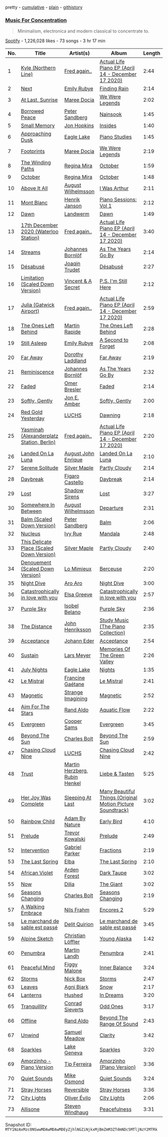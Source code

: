 pretty - [cumulative](/playlists/cumulative/37i9dQZF1DX3PFzdbtx1Us.md) - [plain](/playlists/plain/37i9dQZF1DX3PFzdbtx1Us) - [githistory](https://github.githistory.xyz/mackorone/spotify-playlist-archive/blob/main/playlists/plain/37i9dQZF1DX3PFzdbtx1Us)

### [Music For Concentration](https://open.spotify.com/playlist/37i9dQZF1DX3PFzdbtx1Us)

> Minimalism, electronica and modern classical to concentrate to.

[Spotify](https://open.spotify.com/user/spotify) - 1,226,028 likes - 73 songs - 3 hr 17 min

| No. | Title | Artist(s) | Album | Length |
|---|---|---|---|---|
| 1 | [Kyle \(Northern Line\)](https://open.spotify.com/track/2rHefyfbrhfXVaquedNvnR) | [Fred again..](https://open.spotify.com/artist/4oLeXFyACqeem2VImYeBFe) | [Actual Life Piano EP \(April 14 \- December 17 2020\)](https://open.spotify.com/album/77cR5kSztr2fcYtr0vsyes) | 2:44 |
| 2 | [Next](https://open.spotify.com/track/3pnaiuAfeBJkcwYaEXkGGx) | [Emily Rubye](https://open.spotify.com/artist/1ra1CeoAhMOYZunkNRDvwp) | [Finding Rain](https://open.spotify.com/album/1ESiDXqip3u0Kfvc0ZXXFq) | 2:14 |
| 3 | [At Last, Sunrise](https://open.spotify.com/track/04yKORm7EBZbrdzjf9jD3X) | [Maree Docia](https://open.spotify.com/artist/2UjQMEOzrwt2v4L3dNrcqe) | [We Were Legends](https://open.spotify.com/album/07uVGssx4qgJDsJAgepdsO) | 2:02 |
| 4 | [Borrowed Peace](https://open.spotify.com/track/7CBRVxkndOKeWUEfRclXNK) | [Peter Sandberg](https://open.spotify.com/artist/3LtlJprzuq0Ii8p8YFZXai) | [Nainsook](https://open.spotify.com/album/22327BzhUptdLP59olNlXK) | 1:45 |
| 5 | [Small Memory](https://open.spotify.com/track/78kPi2sLwSmILgJXz7wQxg) | [Jon Hopkins](https://open.spotify.com/artist/7yxi31szvlbwvKq9dYOmFI) | [Insides](https://open.spotify.com/album/124tr6mYSuv4yCQUKfyKTF) | 1:40 |
| 6 | [Approaching Dusk](https://open.spotify.com/track/6vwuSjfe1UjY6fn43HZ4CK) | [Eagle Lake](https://open.spotify.com/artist/4vOO570FcsEOodJuMh98EP) | [Piano Studies](https://open.spotify.com/album/26pIGdUcRbCfXQ2GcuvvQA) | 1:45 |
| 7 | [Footprints](https://open.spotify.com/track/3dxvqhGVXEkzBkLUapY1eW) | [Maree Docia](https://open.spotify.com/artist/2UjQMEOzrwt2v4L3dNrcqe) | [We Were Legends](https://open.spotify.com/album/07uVGssx4qgJDsJAgepdsO) | 2:19 |
| 8 | [The Winding Paths](https://open.spotify.com/track/5VceRZmSDeW6y7ipxiwOvK) | [Regina Mira](https://open.spotify.com/artist/5TxyXnLkmonAVNpdgJ7z4C) | [October](https://open.spotify.com/album/3csL43PsskrOpVuXSRTw91) | 1:59 |
| 9 | [October](https://open.spotify.com/track/7x8ILiGyZAFW3F0rPUPYxm) | [Regina Mira](https://open.spotify.com/artist/5TxyXnLkmonAVNpdgJ7z4C) | [October](https://open.spotify.com/album/3csL43PsskrOpVuXSRTw91) | 1:48 |
| 10 | [Above It All](https://open.spotify.com/track/4BPjphA5WmmKaJk66jF3oB) | [August Wilhelmsson](https://open.spotify.com/artist/34hmgPKKRJX6fvkosRxDO7) | [I Was Arthur](https://open.spotify.com/album/414Z4UXOjGS0AdGEbPeJQw) | 2:11 |
| 11 | [Mont Blanc](https://open.spotify.com/track/7v9FUpTcXP57BJTvC7r8GO) | [Henrik Janson](https://open.spotify.com/artist/5kIhxGyX6VtcsLk88dwYED) | [Piano Sessions: Vol 1](https://open.spotify.com/album/7vVkhgIpT4dUOH0eTviZow) | 2:12 |
| 12 | [Dawn](https://open.spotify.com/track/1E0RGmeX5QjPeWTdd99mAh) | [Landwerm](https://open.spotify.com/artist/2YDG8LcPW20IKhL1GgQmDJ) | [Dawn](https://open.spotify.com/album/3j4pp3rJJGI43C1SbK0wnR) | 1:49 |
| 13 | [17th December 2020 \(Waterloo Station\)](https://open.spotify.com/track/705EXk9IA9duuFiQ7ZugNP) | [Fred again..](https://open.spotify.com/artist/4oLeXFyACqeem2VImYeBFe) | [Actual Life Piano EP \(April 14 \- December 17 2020\)](https://open.spotify.com/album/77cR5kSztr2fcYtr0vsyes) | 3:40 |
| 14 | [Streams](https://open.spotify.com/track/16oJbTzbcxatoOxZdteo3w) | [Johannes Bornlöf](https://open.spotify.com/artist/1yLIaxyVkZnLMXhfRSYEjV) | [As The Years Go By](https://open.spotify.com/album/5aeUh8jEe9W9IUQJU0Q3Bd) | 2:14 |
| 15 | [Désabusé](https://open.spotify.com/track/4WxzfHy7cuUv7OdWIU8jNW) | [Joaqin Trudet](https://open.spotify.com/artist/6aXDdfmi7bAsaETdNBXQye) | [Désabusé](https://open.spotify.com/album/1y1tsLbqR0LfdOw5R11Y9R) | 2:27 |
| 16 | [Limitation \(Scaled Down Version\)](https://open.spotify.com/track/4ZTvGA5KudTVKbhmaH3CLb) | [Vincent & A Secret](https://open.spotify.com/artist/56GQPPkhPG3G9LgFEo7Ae6) | [P.S\. I'm Still Here](https://open.spotify.com/album/3c1UFkkA7goX16ZYoHawV1) | 2:12 |
| 17 | [Julia \(Gatwick Airport\)](https://open.spotify.com/track/5JgV5PLrfGUOE0fEhR6wiW) | [Fred again..](https://open.spotify.com/artist/4oLeXFyACqeem2VImYeBFe) | [Actual Life Piano EP \(April 14 \- December 17 2020\)](https://open.spotify.com/album/77cR5kSztr2fcYtr0vsyes) | 2:59 |
| 18 | [The Ones Left Behind](https://open.spotify.com/track/1pfOyfuKafxJXajfsnU731) | [Martin Rapide](https://open.spotify.com/artist/0rsshRiKbaGqpYNI0jYNIX) | [The Ones Left Behind](https://open.spotify.com/album/6j0thUmUXxZmX8XFhFuudh) | 2:28 |
| 19 | [Still Asleep](https://open.spotify.com/track/7iDgSWnBmHuTY34utvzO1B) | [Emily Rubye](https://open.spotify.com/artist/1ra1CeoAhMOYZunkNRDvwp) | [A Second to Forget](https://open.spotify.com/album/61awMZmOvF8IKVIlSSFA4V) | 2:08 |
| 20 | [Far Away](https://open.spotify.com/track/0QijsaMELH5n5T012X6LYb) | [Dorothy Laddland](https://open.spotify.com/artist/4faFJj7Vro57tVaN6Q8p3I) | [Far Away](https://open.spotify.com/album/6CIVgXy2Ovk4leXt0tH24S) | 2:19 |
| 21 | [Reminiscence](https://open.spotify.com/track/4JX3QGip45EV6Ne0uvV9NK) | [Johannes Bornlöf](https://open.spotify.com/artist/1yLIaxyVkZnLMXhfRSYEjV) | [As The Years Go By](https://open.spotify.com/album/5aeUh8jEe9W9IUQJU0Q3Bd) | 2:32 |
| 22 | [Faded](https://open.spotify.com/track/6iPhqRUT1a2JZBzhmHgsuF) | [Omer Bresler](https://open.spotify.com/artist/2VoJu7BIqt6HQDqtyn9yH3) | [Faded](https://open.spotify.com/album/06YRw6CmqnL3I13TK48OnB) | 2:14 |
| 23 | [Softly, Gently](https://open.spotify.com/track/0wmmFkwOtzaanH4T5vMMLz) | [Jon E\. Amber](https://open.spotify.com/artist/0UW01dCiAd1W6RkX7yWSbb) | [Softly, Gently](https://open.spotify.com/album/5el3jiphgAIadKL7FcB09G) | 2:00 |
| 24 | [Red Gold Yesterday](https://open.spotify.com/track/5q4HX5dFrepBt1T4Kjuw6p) | [LUCHS](https://open.spotify.com/artist/5YNgVaI5vgMjBLel7QShBe) | [Dawning](https://open.spotify.com/album/3xdGge4Qff3JuWeGpIElmZ) | 2:18 |
| 25 | [Yasminah \(Alexanderplatz Station, Berlin\)](https://open.spotify.com/track/6RBURrAX0XCPUwSwTAEbTU) | [Fred again..](https://open.spotify.com/artist/4oLeXFyACqeem2VImYeBFe) | [Actual Life Piano EP \(April 14 \- December 17 2020\)](https://open.spotify.com/album/77cR5kSztr2fcYtr0vsyes) | 2:20 |
| 26 | [Landed On La Luna](https://open.spotify.com/track/6aF7MKsIbYTQyRq4ep2l7b) | [August John Enrique](https://open.spotify.com/artist/5rsVIHiSBLvTNFNWOKF68j) | [Landed On La Luna](https://open.spotify.com/album/7IRitlnbgZPo1zAmYeYh1V) | 2:10 |
| 27 | [Serene Solitude](https://open.spotify.com/track/4HPckcgSQmxwMcAFOsJmGY) | [Silver Maple](https://open.spotify.com/artist/5aL7sOIxn0GV0JoFGdONT6) | [Partly Cloudy](https://open.spotify.com/album/7xQ1rPbeUkKIDufhz2JY1B) | 2:14 |
| 28 | [Daybreak](https://open.spotify.com/track/4LIMo4IqvNMCtYsCE8Pewg) | [Figaro Castello](https://open.spotify.com/artist/5Ry3FXe5PMGIUxcADr3a4n) | [Daybreak](https://open.spotify.com/album/59WE3TAONWNejSOH1LEBFW) | 2:14 |
| 29 | [Lost](https://open.spotify.com/track/1zBxAPqR7cAZyRo2XBQFrU) | [Shadow Sirens](https://open.spotify.com/artist/4YSBO6rsLGDqogalXAYJFA) | [Lost](https://open.spotify.com/album/7xHVlsqzstKTkgVrbpgMPH) | 3:27 |
| 30 | [Somewhere In Between](https://open.spotify.com/track/5kHMqwwwlHCdt24t2e7pEq) | [August Wilhelmsson](https://open.spotify.com/artist/34hmgPKKRJX6fvkosRxDO7) | [Departure](https://open.spotify.com/album/45vmEN7UhIUPAYAXoPJzlW) | 2:31 |
| 31 | [Balm \(Scaled Down Version\)](https://open.spotify.com/track/6kvjFChxzePaNR3WOr5krg) | [Peter Sandberg](https://open.spotify.com/artist/3LtlJprzuq0Ii8p8YFZXai) | [Balm](https://open.spotify.com/album/7HYUrYCfTTILVubFZtXFUf) | 2:06 |
| 32 | [Nucleus](https://open.spotify.com/track/10VDlhdsvk4DH3jdbGKhwJ) | [Ivy Rue](https://open.spotify.com/artist/48wkAWDOLtRePHhfZA2TTH) | [Mandala](https://open.spotify.com/album/2msxQYAcX6bsWYnXbpGEm5) | 2:48 |
| 33 | [This Delicate Place \(Scaled Down Version\)](https://open.spotify.com/track/51sciSNx3f1TEXcAmL06j9) | [Silver Maple](https://open.spotify.com/artist/5aL7sOIxn0GV0JoFGdONT6) | [Partly Cloudy](https://open.spotify.com/album/7xQ1rPbeUkKIDufhz2JY1B) | 2:40 |
| 34 | [Denouement \(Scaled Down Version\)](https://open.spotify.com/track/3vA3SbxqOxYPTooFbfBXKS) | [Lo Mimieux](https://open.spotify.com/artist/0M2jyp8P5yTxQcdPyCdDkM) | [Berceuse](https://open.spotify.com/album/15VZije9stogPCIQ9iVRag) | 2:20 |
| 35 | [Night Dive](https://open.spotify.com/track/11WOlDMShdSUaqgWY7g0aZ) | [Aro Aro](https://open.spotify.com/artist/3vu7Ij17FpvXQcwn3HlYci) | [Night Dive](https://open.spotify.com/album/1UD8U6n2uHCU823C7JoAxr) | 3:00 |
| 36 | [Catastrophically in love with you](https://open.spotify.com/track/4CVtPhfKMyA8ST6ZQhJvZY) | [Elsa Greeve](https://open.spotify.com/artist/4K1bmNl7QvLvBZa9v4b9rd) | [Catastrophically in love with you](https://open.spotify.com/album/5voGDlolvDOOgzmjuJKLBH) | 2:57 |
| 37 | [Purple Sky](https://open.spotify.com/track/5Oieu8wCXlEtEvXu6fFjBD) | [Isobel Belano](https://open.spotify.com/artist/2seiab24QmTzU4XTr1rjhV) | [Purple Sky](https://open.spotify.com/album/1A55cYEukwiRbFZtBaFz49) | 2:36 |
| 38 | [The Distance](https://open.spotify.com/track/0Dz5F370dENsaTc8TL9fK2) | [John Henriksson](https://open.spotify.com/artist/0vd7h6G1xC8QyRvj7oJjij) | [Study Music \(The Piano Collection\)](https://open.spotify.com/album/1mQwDf7pyR3htQD1GaICrg) | 2:35 |
| 39 | [Acceptance](https://open.spotify.com/track/303e6fTCQ5d3ljcg1TQrkC) | [Johann Eder](https://open.spotify.com/artist/0aCbxLi0ypSIj30oAT4T3o) | [Acceptance](https://open.spotify.com/album/5TifGwgK5S9VTApf5z4Qfx) | 2:54 |
| 40 | [Sustain](https://open.spotify.com/track/2oKbJIk1Kzd3v5nclpAdSt) | [Lars Meyer](https://open.spotify.com/artist/0zv0evXR10PUhTenDprOZO) | [Memories Of The Green Valley](https://open.spotify.com/album/7ImtC4I90vNSu7lGoUL5pY) | 2:26 |
| 41 | [July Nights](https://open.spotify.com/track/0z5lgOqdWID9iAH5fxITk5) | [Eagle Lake](https://open.spotify.com/artist/4vOO570FcsEOodJuMh98EP) | [Nights](https://open.spotify.com/album/6aFOBMvSiEbkGTPCUAYwmw) | 1:35 |
| 42 | [Le Mistral](https://open.spotify.com/track/5QQ2pX7NqNl6rVS6aqCwGA) | [Francine Gaétane](https://open.spotify.com/artist/6gMlkMM2jbGYhiNAzcR6Zw) | [Le Mistral](https://open.spotify.com/album/1NTvCYztfNHAfo15pgILsk) | 2:41 |
| 43 | [Magnetic](https://open.spotify.com/track/3FBk3DcCOC5gkhX50rbHbC) | [Strange Imagining](https://open.spotify.com/artist/5mTkTPh9MmJpwEUNV1QuYF) | [Magnetic](https://open.spotify.com/album/4bUJ9aa2YiQsvFBLLpj3KQ) | 2:52 |
| 44 | [Aim For The Stars](https://open.spotify.com/track/0FFLm5zwx2r5lNEeCetS1n) | [Rand Aldo](https://open.spotify.com/artist/28COj84KB3mitRVXZkNW4N) | [Aquatic Flow](https://open.spotify.com/album/2a7lLhWw43s2z0RDvLj2JD) | 2:22 |
| 45 | [Evergreen](https://open.spotify.com/track/633YySlXq6qxSdCLFovXdv) | [Cooper Sams](https://open.spotify.com/artist/5dQtzw5YaP9ZCMv0GWymws) | [Evergreen](https://open.spotify.com/album/0znHYudTgnbzsCCfjqCxNj) | 3:45 |
| 46 | [Beyond The Sun](https://open.spotify.com/track/4cq0zgDNcYj3auhiT6i7Cx) | [Charles Bolt](https://open.spotify.com/artist/4FX5p8T76gw69sWyPbggCj) | [Beyond The Sun](https://open.spotify.com/album/1ZzfWQIwgAn0AHZVATRg6V) | 2:59 |
| 47 | [Chasing Cloud Nine](https://open.spotify.com/track/3syIiKL3nOWcphWLsVtMEA) | [LUCHS](https://open.spotify.com/artist/5YNgVaI5vgMjBLel7QShBe) | [Chasing Cloud Nine](https://open.spotify.com/album/3EB3bjFZwEXfdMcMFM4eoK) | 2:42 |
| 48 | [Trust](https://open.spotify.com/track/2pjQWze8GykFggjtw6ADiY) | [Martin Herzberg](https://open.spotify.com/artist/0G0i5Fk40ZZ6JylmVT4rsu), [Rubin Henkel](https://open.spotify.com/artist/097BWrWlRc3ADrPFarUVmP) | [Liebe & Tasten](https://open.spotify.com/album/7EBMkyhjrIbB9BY75EDEOd) | 5:25 |
| 49 | [Her Joy Was Complete](https://open.spotify.com/track/7tUQIhueKYGnKThIseP69M) | [Sleeping At Last](https://open.spotify.com/artist/0MeLMJJcouYXCymQSHPn8g) | [Many Beautiful Things \(Original Motion Picture Soundtrack\)](https://open.spotify.com/album/02gOHdj3c67CUwXb4s9jzy) | 3:02 |
| 50 | [Rainbow Child](https://open.spotify.com/track/6gqxXQgdx4rN6Bce3kIZnB) | [Adam By Nature](https://open.spotify.com/artist/24FFkUJXOJMxw4WRVlLng1) | [Early Bird](https://open.spotify.com/album/628TBG979WM6q2v6fphLB3) | 4:10 |
| 51 | [Prelude](https://open.spotify.com/track/2NzQGuWizwdjAo2cXIyFrD) | [Trevor Kowalski](https://open.spotify.com/artist/4vPiZNfnHqzN52FOn38BEv) | [Prelude](https://open.spotify.com/album/2mWRvxKjhIG8Xx5QJA494K) | 2:49 |
| 52 | [Intervention](https://open.spotify.com/track/6MDfWbNJYTqkS7uvJeq0Hq) | [Gabriel Parker](https://open.spotify.com/artist/4mo8fqMn19RX8Ekf2yz0t4) | [Fractions](https://open.spotify.com/album/4bOm72QuKbzeeo0HBHpD1a) | 2:19 |
| 53 | [The Last Spring](https://open.spotify.com/track/23DarNj68Jdadgb8ETaSV9) | [Elba](https://open.spotify.com/artist/3vyBIFbCPSFdrzamx6G60r) | [The Last Spring](https://open.spotify.com/album/1FQidmEkogespC5aJ6rJe1) | 2:10 |
| 54 | [African Violet](https://open.spotify.com/track/5vIug0SecVlX2XcfsZnJ3B) | [Arden Forest](https://open.spotify.com/artist/3LUa5res2UmvZ04kvlPMc7) | [Dark Taupe](https://open.spotify.com/album/4jVtjvaOT1SppdADH8DfQK) | 3:02 |
| 55 | [Now](https://open.spotify.com/track/2jFfDGcVzMONceohrF4Jre) | [Dilia](https://open.spotify.com/artist/5uqiYjT81VEQvHDYpIlM7Z) | [The Giant](https://open.spotify.com/album/2LOc5ZVVbA75nq1LKK6HfU) | 3:02 |
| 56 | [Seasons Changing](https://open.spotify.com/track/7AmuUFfqrVzJSCcOLXDfgf) | [Charles Bolt](https://open.spotify.com/artist/4FX5p8T76gw69sWyPbggCj) | [Seasons Changing](https://open.spotify.com/album/1LzFyb9q0hGiaSp6AlcaQu) | 2:19 |
| 57 | [A Walking Embrace](https://open.spotify.com/track/4U6iuQU1GjWBLAjb1J4wxG) | [Nils Frahm](https://open.spotify.com/artist/5gqhueRUZEa7VDnQt4HODp) | [Encores 2](https://open.spotify.com/album/2C2LdCgWMw6MkJ5RGJi5eg) | 5:29 |
| 58 | [Le marchand de sable est passé](https://open.spotify.com/track/4ZHotLx5jX1MPDixEhEakI) | [Delit Quirion](https://open.spotify.com/artist/3Mw8wFkvBzL2syoPuEhM3X) | [Le marchand de sable est passé](https://open.spotify.com/album/6sPS38qm4ZftAtfS8C9iKH) | 3:45 |
| 59 | [Alpine Sketch](https://open.spotify.com/track/205J10EOIrtKquOpkR1goj) | [Christian Löffler](https://open.spotify.com/artist/3tSvlEzeDnVbQJBTkIA6nO) | [Young Alaska](https://open.spotify.com/album/6CCR2hae4UBgora5YA4oOy) | 1:42 |
| 60 | [Penumbra](https://open.spotify.com/track/3vSr4VLkhQbomynssJYogW) | [Martin Landh](https://open.spotify.com/artist/3h6h9sKnuag3EateK306Ew) | [Penumbra](https://open.spotify.com/album/1QKIFdGbgz7yenrQiKWp2J) | 2:41 |
| 61 | [Peaceful Mind](https://open.spotify.com/track/0xR5qpX99rvym6UwrQUlW9) | [Figgy Malone](https://open.spotify.com/artist/0MeNDWmyEBS65fk2Vihetl) | [Inner Balance](https://open.spotify.com/album/6Ej5kB2huJ30SKb0QXgXei) | 3:24 |
| 62 | [Storms](https://open.spotify.com/track/5NiK1YYi0VsRnYAd0agBEo) | [Nick Box](https://open.spotify.com/artist/6bC35LJGdHkMDZuVbg88l6) | [Storms](https://open.spotify.com/album/32gxqyNrWE3ywova16OTfh) | 2:47 |
| 63 | [Leaves](https://open.spotify.com/track/6p1DiRU5INxaJPVlhRk8Xd) | [Agni Bjark](https://open.spotify.com/artist/4sgKFsmj2gFHMG5mSDto5s) | [Snow](https://open.spotify.com/album/20FzvSNtZ1v63LrIaFlBvP) | 2:17 |
| 64 | [Lanterns](https://open.spotify.com/track/5XAhkF2eINdZ8wGp7dGvr1) | [Hushed](https://open.spotify.com/artist/6Jkxik23CyCBIj3rKlflPn) | [In Dreams](https://open.spotify.com/album/7neT7lywXFsJeZMKlSIjg3) | 3:20 |
| 65 | [Tranquillity](https://open.spotify.com/track/5R3VFevA9XCuAlRlqCazge) | [Conrad Sieverts](https://open.spotify.com/artist/0VMJjZwrZ7LRrSvBMSLuR8) | [Odd Ones](https://open.spotify.com/album/20QMaQsHVDroONJx8aFbfj) | 3:17 |
| 66 | [Offline](https://open.spotify.com/track/42URkE3AuolYqkxzuEXFpK) | [Rand Aldo](https://open.spotify.com/artist/28COj84KB3mitRVXZkNW4N) | [Beyond The Range Of Sound](https://open.spotify.com/album/2D7r2hGxqWwJaCjLnTVtAr) | 2:43 |
| 67 | [Unwind](https://open.spotify.com/track/3OkgEgwg2ju4JcPDJxVDUY) | [Samuel Meadow](https://open.spotify.com/artist/7yNqNp5N9rCZJLcJPxDHHS) | [Clarity](https://open.spotify.com/album/4gwIzFYM5sKgPPeLIG5AP9) | 3:42 |
| 68 | [Sparkles](https://open.spotify.com/track/49iaI2NVe2c0iz4YzpzeB3) | [Lake Geneva](https://open.spotify.com/artist/6CcMV3fTlrJ4ECazXDdOA9) | [Sparkles](https://open.spotify.com/album/1XQuLySsbrFuKnGjsdpI8r) | 3:20 |
| 69 | [Amorzinho \- Piano Version](https://open.spotify.com/track/0QDTA0d6RMhVZbgTaVHHsp) | [Tip Ferreira](https://open.spotify.com/artist/3TSlZVPsG99cbGNs8AJAYw) | [Amorzinho \(Piano Version\)](https://open.spotify.com/album/455AYqMGwATvf8WG5JXfyJ) | 3:36 |
| 70 | [Quiet Sounds](https://open.spotify.com/track/2lqE8DC0T5F0bGnJTrlRtd) | [Mike Osmond](https://open.spotify.com/artist/4emWGcdqLiTh1k7LHqwc7y) | [Quiet Sounds](https://open.spotify.com/album/2cHbyumuxYGWxSnpnfsFpD) | 3:24 |
| 71 | [Stray Horses](https://open.spotify.com/track/0ZzrRY9C8Y13uJ1zPMD3vP) | [Reversible](https://open.spotify.com/artist/0vPodmVWzicTAEAhq4OyID) | [Stray Horses](https://open.spotify.com/album/5SXpX0INbeuPOfLwAg0vb4) | 3:36 |
| 72 | [City Lights](https://open.spotify.com/track/041EqVueOI4pszWGJfKerh) | [Oliver Évilo](https://open.spotify.com/artist/6pr16671AS8qchaPqDDM0Y) | [City Lights](https://open.spotify.com/album/5edrSUkO57ts9EwVVjvPAx) | 2:06 |
| 73 | [Allisone](https://open.spotify.com/track/43CBnlr309XH9gyu8cIHSl) | [Steven Windhaug](https://open.spotify.com/artist/49PC2thu4PsvOGs77fgXwA) | [Peacefulness](https://open.spotify.com/album/58J3xBeGSPRKHsuNV9mIRF) | 3:31 |

Snapshot ID: `MTY1NzAxMzc0NSwwMDAwMDAwMDEyZjhlNGZiNjkxMjBmZmM3ZTdmNDc5MTljNzY2MTRk`
